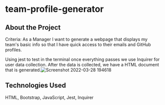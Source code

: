 # team-profile-generator

## About the Project
Criteria: As a Manager I want to generate a webpage that displays my team's basic info so that I have quick access to their emails and GitHub profiles.

Using jest to test in the terminal once everything passes we use Inquirer for user data collection. After the data is collected, we have a HTML document that is generated.![Screenshot 2022-03-28 194618](https://user-images.githubusercontent.com/94206317/160506244-e252fb2b-8751-4c4f-8eda-4e735990d82e.png)


## Technologies Used
HTML, Bootstrap, JavaScript, Jest, Inquirer

